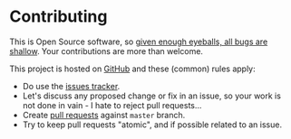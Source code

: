 # Contributing

This is Open Source software, so [given enough eyeballs, all bugs are shallow](https://en.wikipedia.org/wiki/Linus%27s_Law). Your contributions are more than welcome.

This project is hosted on [GitHub](https://github.com/christophevg/fintrack) and these (common) rules apply:

* Do use the [issues tracker](https://github.com/christophevg/fintrack/issues).
* Let's discuss any proposed change or fix in an issue, so your work is not done in vain - I hate to reject pull requests...
* Create [pull requests](https://github.com/christophevg/fintrack/pulls) against `master` branch.
* Try to keep pull requests "atomic", and if possible related to an issue.
